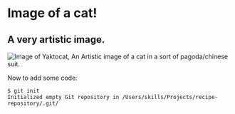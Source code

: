 # Image of a cat!
## A very artistic image.

![Image of Yaktocat, An Artistic image of a cat in a sort of pagoda/chinese suit.](https://octodex.github.com/images/yaktocat.png)

Now to add some code:

```
$ git init
Initialized empty Git repository in /Users/skills/Projects/recipe-repository/.git/
```
